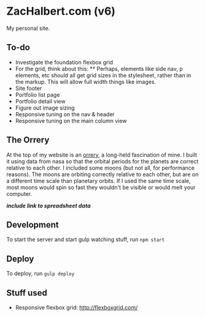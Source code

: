 # ZacHalbert.com (v6)

My personal site.

## To-do

* Investigate the foundation flexbox grid
* For the grid, think about this:
** Perhaps, elements like side nav, p elements, etc should all get grid sizes in the stylesheet, rather than in the markup. This will allow full width things like images.
* Site footer
* Portfolio list page
* Portfolio detail view
* Figure out image sizing
* Responsive tuning on the nav & header
* Responsive tuning on the main column view

## The Orrery

At the top of my website is an [orrery](http://en.wikipedia.org/wiki/Orrery), a long-held fascination of mine. I built it using data from nasa so that the orbital periods for the planets are correct relative to each other. I included some moons (but not all, for performance reasons). The moons are orbiting correctly relative to each other, but are on a different time scale than planetary orbits. If I used the same time scale, most moons would spin so fast they wouldn't be visible or would melt your computer.

***include link to spreadsheet data***

## Development

To start the server and start gulp watching stuff, run `npm start`

## Deploy

To deploy, run `gulp deploy`

## Stuff used

* Responsive flexbox grid: http://flexboxgrid.com/